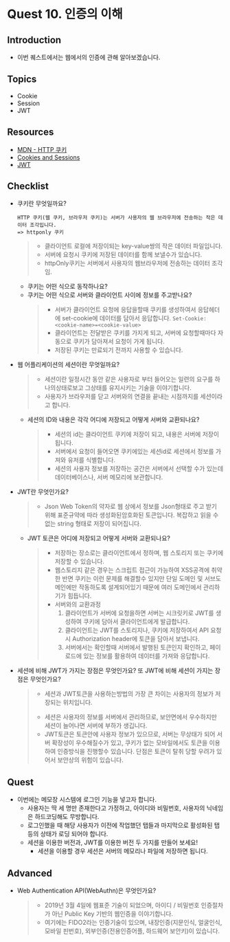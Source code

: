 # Quest 10. 인증의 이해

## Introduction
* 이번 퀘스트에서는 웹에서의 인증에 관해 알아보겠습니다.

## Topics
* Cookie
* Session
* JWT

## Resources
* [MDN - HTTP 쿠키](https://developer.mozilla.org/ko/docs/Web/HTTP/Cookies)
* [Cookies and Sessions](https://web.stanford.edu/~ouster/cgi-bin/cs142-fall10/lecture.php?topic=cookie)
* [JWT](https://jwt.io/)

## Checklist
* 쿠키란 무엇일까요?
  ```
  HTTP 쿠키(웹 쿠키, 브라우저 쿠키)는 서버가 사용자의 웹 브라우저에 전송하는 작은 데이터 조각입니다.
  => httponly 쿠키
  ```
  > - 클라이언트 로컬에 저장이되는 key-value쌍의 작은 데이터 파일입니다.
  > - 서버에 요청시 쿠키에 저장된 데이터를 함께 보낼수가 있습니다.
  > - httpOnly쿠키는 서버에서 사용자의 웹브라우저에 전송하는 데이터 조각임.
  * 쿠키는 어떤 식으로 동작하나요?
  * 쿠키는 어떤 식으로 서버와 클라이언트 사이에 정보를 주고받나요?
    > - 서버가 클라이언트 요청에 응답을할때 쿠키를 생성하여서 응답헤더에 set-cookie에 데이터를 담아서 응답합니다.
    > `Set-Cookie: <cookie-name>=<cookie-value>`
    > - 클라이언트는 전달받은 쿠키를 가지게 되고, 서버에 요청할때마다 자동으로 쿠키가 담아져서 요청이 가게 됩니다.
    > - 저장된 쿠키는 만료되기 전까지 사용할 수 있습니다.
* 웹 어플리케이션의 세션이란 무엇일까요?
  > - 세션이란 일정시간 동안 같은 사용자로 부터 들어오는 일련의 요구를 하나의상태로보고 그상태를 유지시키는 기술을 이야기합니다.
  > - 사용자가 브라우저를 닫고 서버와의 연결을 끝내는 시점까지를 세션이라고 합니다.
  * 세션의 ID와 내용은 각각 어디에 저장되고 어떻게 서버와 교환되나요?
    > - 세션의 id는 클라이언트 쿠키에 저장이 되고, 내용은 서버에 저장이됩니다.
    > - 서버에서 요청이 들어오면 쿠키에있는 세션id로 세션에서 정보를 가져와 유저를 식별합니다.
    > - 세션의 사용자 정보를 저장하는 공간은 서버에서 선택할 수가 있는데 데이터베이스나, 서버 메모리에 보관합니다.
* JWT란 무엇인가요?
  > - Json Web Token의 약자로 웹 상에서 정보를 Json형태로 주고 받기 위해 표준규약에 따라 생성화된암호화된 토큰입니다. 복잡하고 읽을 수 없는 string 형태로 저장이 되어집니다.
  * JWT 토큰은 어디에 저장되고 어떻게 서버와 교환되나요?
    > - 저장하는 장소로는 클라이언트에서 정하며, 웹 스토리지 또는 쿠키에 저장할 수 있습니다.
    > - 웹스토리지 같은 경우는 스크립트 접근이 가능하여 XSS공격에 취약한 반면 쿠키는 이런 문제를 해결할수 있지만 단일 도메인 및 서브도메인에만 작동하도록 설계되어있기 때문에 여러 도메인에서 관리하기가 힘듭니다.
    > - 서버와의 교환과정
    >   1. 클라이언트가 서버에 요청을하면 서버는 시크릿키로 JWT를 생성하여 쿠키에 담아서 클라이언트에게 발급합니다.
    >   2. 클라이언트는 JWT를 스토리지나, 쿠키에 저장하여서 API 요청시 Authorization header에 토큰을 담아서 보냅니다.
    >   3. 서버에서는 확인할때 서버에서 발행된 토큰인지 확인하고, 페이로드에 있는 정보를 활용하여 데이터를 가져와 응답합니다.

* 세션에 비해 JWT가 가지는 장점은 무엇인가요? 또 JWT에 비해 세션이 가지는 장점은 무엇인가요?
  > * 세션과 JWT토큰을 사용하는방법의 가장 큰 차이는 사용자의 정보가 저장되는 위치입니다.
  > - 세션은 사용자의 정보를 서버에서 관리하므로, 보안면에서 우수하지만 세션이 늘어나면 서버에 부하가 생깁니다.
  > - JWT토큰은 토큰안에 사용자 정보가 있으므로, 서버는 무상태가 되어 서버 확장성이 우수해질수가 있고, 쿠키가 없는 모바일에서도 토큰을 이용하여 인증방식을 진행할수 있습니다. 단점은 토큰이 탈취 당할 우려가 있어서 보안상의 위험이 있습니다.
## Quest
* 이번에는 메모장 시스템에 로그인 기능을 넣고자 합니다.
  * 사용자는 딱 세 명만 존재한다고 가정하고, 아이디와 비밀번호, 사용자의 닉네임은 하드코딩해도 무방합니다.
  * 로그인했을 때 해당 사용자가 이전에 작업했던 탭들과 마지막으로 활성화된 탭 등의 상태가 로딩 되어야 합니다.
  * 세션을 이용한 버전과, JWT를 이용한 버전 두 가지를 만들어 보세요!
    * 세션을 이용할 경우 세션은 서버의 메모리나 파일에 저장하면 됩니다.

## Advanced
* Web Authentication API(WebAuthn)은 무엇인가요?
  > - 2019년 3월 4일에 웹표준 기술이 되었으며, 아이디 / 비밀번호 인증절차가 아닌 Public Key 기반의 웹인증을 이야기합니다.
  > - 여기에는 FIDO2라는 인증기술이 있으며, 내장인증(지문인식, 얼굴인식, 모바일 핀번호), 외부인증(전용인증어플, 하드웨어 보안키)이 있습니다.
